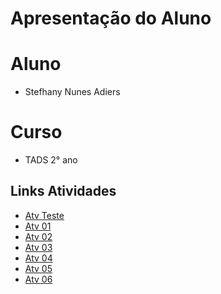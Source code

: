 # Apresentação do Aluno 

# Aluno 

* Stefhany Nunes Adiers

# Curso 

* TADS 2° ano

## Links Atividades
* [Atv Teste](https://github.com/SNunesA/P.O.O/blob/main/AtvTeste/notebooks/AtvTeste.ipynb)
* [Atv 01](https://github.com/SNunesA/P.O.O/blob/main/AtvTeste/notebooks/AtvTeste.ipynb)
* [Atv 02](https://github.com/SNunesA/P.O.O/blob/main/AtvTeste/notebooks/AtvTeste.ipynb)
* [Atv 03](https://github.com/SNunesA/P.O.O/blob/main/AtvTeste/notebooks/AtvTeste.ipynb)
* [Atv 04](https://github.com/SNunesA/P.O.O/blob/main/AtvTeste/notebooks/AtvTeste.ipynb)
* [Atv 05](https://github.com/SNunesA/P.O.O/blob/main/AtvTeste/notebooks/AtvTeste.ipynb)
* [Atv 06](https://github.com/SNunesA/P.O.O/blob/main/AtvTeste/notebooks/AtvTeste.ipynb)

